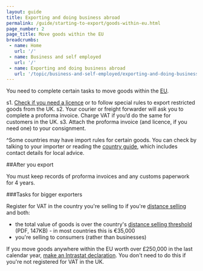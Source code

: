 ```yaml
---
layout: guide
title: Exporting and doing business abroad 
permalink: /guide/starting-to-export/goods-within-eu.html
page_number: 2
page_title: Move goods within the EU
breadcrumbs:
 - name: Home
   url: '/'
 - name: Business and self employed
   url: '/'
 - name: Exporting and doing business abroad
   url: '/topic/business-and-self-employed/exporting-and-doing-business-abroad.html'   
---
```


You need to complete certain tasks to move goods within the [EU](/eu-eea).

s1. [Check if you need a licence](/guide/starting-to-export/export-licences.html) or to follow special rules to export restricted goods from the UK.
s2. Your courier or freight forwarder will ask you to complete a proforma invoice. Charge VAT if you’d do the same for customers in the UK. 
s3. Attach the proforma invoice (and licence, if you need one) to your consignment.

^Some countries may have import rules for certain goods. You can check by talking to your importer or reading the [country guide](https://www.gov.uk/government/collections/exporting-country-guides#europe), which includes contact details for local advice.

##After you export

You must keep records of proforma invoices and any customs paperwork for 4 years.

###Tasks for bigger exporters

Register for VAT in the country you're selling to if you're [distance selling](http://www.gov.uk/online-and-distance-selling-for-businesses/overview) and both:

- the total value of goods is over the country's [distance selling threshold](https://ec.europa.eu/taxation_customs/sites/taxation/files/docs/body/vat_in_ec_annexi.pdf) (PDF, 147KB) - in most countries this is €35,000
- you're selling to consumers (rather than businesses)

If you move goods anywhere within the EU worth over £250,000 in the last calendar year, [make an Intrastat declaration](/guide/report-moved-goods-intrastat/when-you-must-register.html). You don't need to do this if you're not registered for VAT in the UK.
